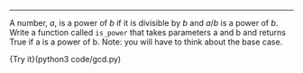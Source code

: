 ----------------

A number, $a$, is a power of $b$ if it is divisible by $b$ and $a/b$ is a power of $b$. Write a function called `is_power` that takes parameters <span>a</span> and <span>b</span> and returns <span>True</span> if <span>a</span> is a power of <span>b</span>. Note: you will have to think about the base case.

{Try it}(python3 code/gcd.py)